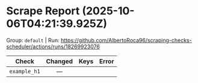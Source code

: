 # Scrape Report (2025-10-06T04:21:39.925Z)

Group: `default`  |  Run: https://github.com/AlbertoRoca96/scraping-checks-scheduler/actions/runs/18269923076

| Check | Changed | Keys | Error |
|---|:---:|:--|:--|
| `example_h1` | — |  |  |
